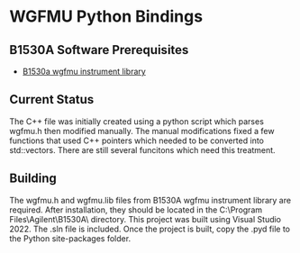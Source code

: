 # WGFMU Python Bindings

## B1530A Software Prerequisites

- [B1530a wgfmu instrument library](https://www.keysight.com/ca/en/lib/software-detail/driver/b1530a-wgfmu-instrument-library--sample-programs-2117445.html)

## Current Status

The C++ file was initially created using a python script which parses wgfmu.h then modified manually. The manual modifications fixed a few functions that used C++ pointers which needed to be converted into std::vectors. There are still several funcitons which need this treatment.

## Building

The wgfmu.h and wgfmu.lib files from B1530A wgfmu instrument library are required. After installation, they should be located in the C:\Program Files\Agilent\B1530A\ directory. This project was built using Visual Studio 2022. The .sln file is included. Once the project is built, copy the .pyd file to the Python site-packages folder.